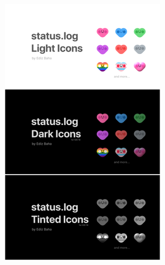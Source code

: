 ![Light Icons Cover](covers/light-cover.jpg)
![Dark Icons Cover](covers/dark-cover.jpg)
![Tinted Icons Cover](covers/tinted-cover.jpg)
